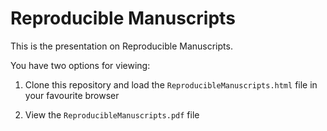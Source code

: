 # Reproducible Manuscripts

This is the presentation on Reproducible Manuscripts.

You have two options for viewing:

1. Clone this repository and load the `ReproducibleManuscripts.html` file in your favourite browser

2. View the `ReproducibleManuscripts.pdf` file
